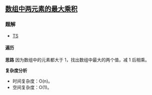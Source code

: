 ## [数组中两元素的最大乘积](https://leetcode-cn.com/problems/maximum-product-of-two-elements-in-an-array/)

### 题解
+ [TS](../../ts/1536/1464.ts)

#### 遍历
**思路**
因为数组中的元素都大于 1，找出数组中最大的两个值，减 1 后相乘。

**复杂度分析**
+ 时间复杂度：O(n)。
+ 空间复杂度：O(1)。